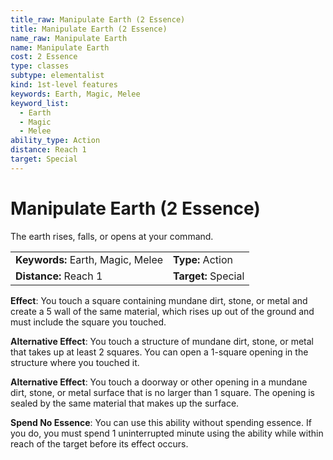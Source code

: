 ```yaml
---
title_raw: Manipulate Earth (2 Essence)
title: Manipulate Earth (2 Essence)
name_raw: Manipulate Earth
name: Manipulate Earth
cost: 2 Essence
type: classes
subtype: elementalist
kind: 1st-level features
keywords: Earth, Magic, Melee
keyword_list:
  - Earth
  - Magic
  - Melee
ability_type: Action
distance: Reach 1
target: Special
---
```


# Manipulate Earth (2 Essence)

The earth rises, falls, or opens at your command.

|                                   |                     |
| :-------------------------------- | :------------------ |
| **Keywords:** Earth, Magic, Melee | **Type:** Action    |
| **Distance:** Reach 1             | **Target:** Special |

**Effect**: You touch a square containing mundane dirt, stone, or metal and create a 5 wall of the same material, which rises up out of the ground and must include the square you touched.

**Alternative Effect**: You touch a structure of mundane dirt, stone, or metal that takes up at least 2 squares. You can open a 1-square opening in the structure where you touched it.

**Alternative Effect**: You touch a doorway or other opening in a mundane dirt, stone, or metal surface that is no larger than 1 square. The opening is sealed by the same material that makes up the surface.

**Spend No Essence**: You can use this ability without spending essence. If you do, you must spend 1 uninterrupted minute using the ability while within reach of the target before its effect occurs.
